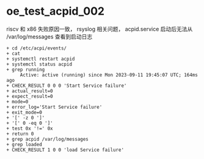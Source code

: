 # oe_test_acpid_002

riscv 和 x86 失败原因一致， rsyslog 相关问题， acpid.service 启动后无法从 /var/log/messages 查看到启动日志

```
+ cd /etc/acpi/events/
+ cat
+ systemctl restart acpid
+ systemctl status acpid
+ grep running
     Active: active (running) since Mon 2023-09-11 19:45:07 UTC; 164ms ago
+ CHECK_RESULT 0 0 0 'Start Service failure'
+ actual_result=0
+ expect_result=0
+ mode=0
+ error_log='Start Service failure'
+ exit_mode=0
+ '[' -z 0 ']'
+ '[' 0 -eq 0 ']'
+ test 0x '!=' 0x
+ return 0
+ grep acpid /var/log/messages
+ grep loaded
+ CHECK_RESULT 1 0 0 'load Service failure'
```
